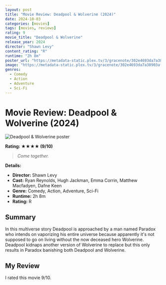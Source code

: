 ```yaml
---
layout: post
title: "Movie Review: Deadpool & Wolverine (2024)"
date: 2024-10-03
categories: [movies]
tags: [movies, reviews]
rating: 9
movie_title: "Deadpool & Wolverine"
release_year: 2024
director: "Shawn Levy"
content_rating: "R"
runtime: "2h 8m"
poster_url: "https://metadata-static.plex.tv/3/gracenote/302e4693da7a38903af5580880d43433.jpg"
image: "https://metadata-static.plex.tv/3/gracenote/302e4693da7a38903af5580880d43433.jpg"
genres: 
  - Comedy
  - Action
  - Adventure
  - Sci-Fi
---
```


# Movie Review: Deadpool & Wolverine (2024)


<div class="movie-poster">
  <img src="https://metadata-static.plex.tv/3/gracenote/302e4693da7a38903af5580880d43433.jpg" alt="Deadpool & Wolverine poster" />
</div>


**Rating: ★★★★ (9/10)**


> *Come together.*


**Details:**
- **Director:** Shawn Levy
- **Cast:** Ryan Reynolds, Hugh Jackman, Emma Corrin, Matthew Macfadyen, Dafne Keen
- **Genre:** Comedy, Action, Adventure, Sci-Fi
- **Runtime:** 2h 8m
- **Rating:** R

## Summary

In this multiverse story Deadpool is approached by a man named Paradox who intends on vaporizing his entire universe because apparently it's not supposed to go on living without the now deceased hero Wolverine. Deadpool kidnaps another version of Wolverine to replace but this only results in Paradox banishing both Deadpool and Wolverine.

## My Review

I rated this movie 9/10.


